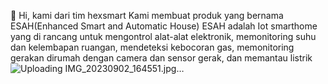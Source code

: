 👋 Hi, kami dari tim hexsmart
Kami membuat produk yang bernama ESAH(Enhanced Smart and Automatic House)
  ESAH adalah Iot smarthome yang di rancang untuk mengontrol alat-alat elektronik, memonitoring suhu dan kelembapan ruangan, mendeteksi kebocoran gas, memonitoring gerakan dirumah dengan camera dan sensor gerak, dan memantau listrik
  ![Uploading IMG_20230902_164551.jpg…]()

